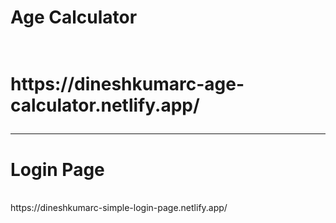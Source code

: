 <h1>Age Calculator<h1><br>
  https://dineshkumarc-age-calculator.netlify.app/ 
<hr>
<h1>Login Page</h1><br>
  https://dineshkumarc-simple-login-page.netlify.app/ 
